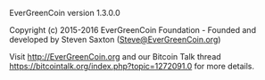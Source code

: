 
EverGreenCoin version 1.3.0.0

Copyright (c) 2015-2016 EverGreenCoin Foundation - Founded and developed by Steven Saxton (Steve@EverGreenCoin.org) 

Visit http://EverGreenCoin.org and our Bitcoin Talk thread https://bitcointalk.org/index.php?topic=1272091.0 for more details.
